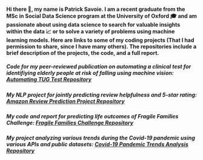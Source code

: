#### Hi there 👋, my name is Patrick Savoie. I am a recent graduate from the MSc in Social Data Science program at the University of Oxford 🎓 and am passionate about using data science to search for valuable insights within the data 📈 or to solve a variety of problems using machine learning models. Here are links to some of my coding projects (That I had permission to share, since I have many others). The repositories include a brief description of the projects, the code, and a full report.

##### Code for my peer-reviewed publication on automating a clinical test for identifiying elderly people at risk of falling using machine vision: [Automating TUG Test Repository](https://github.com/plizeeee/Automation-of-Fall-Detection-Test-For-Elderly-People-Using-Machine-Vision)

##### My NLP project for jointly predicting review helpfulness and 5-star rating: [Amazon Review Prediction Project Repository](https://github.com/plizeeee/NLP-Amazon-Reviews-Project)

##### My code and report for predicting life outcomes of Fragile Families Challenge: [Fragile Families Challenge Repository](https://github.com/plizeeee/Fragile-Families-Challenge)

##### My project analyzing various trends during the Covid-19 pandemic using various APIs and public datasets: [Covid-19 Pandemic Trends Analysis Repository](https://github.com/plizeeee/Covid-19-Pandemic-Analysis)

<!--
**plizeeee/plizeeee** is a ✨ _special_ ✨ repository because its `README.md` (this file) appears on your GitHub profile.

Here are some ideas to get you started:
